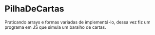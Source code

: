# PilhaDeCartas
Praticando arrays e formas variadas de implementá-lo, dessa vez fiz um programa em JS que simula um baralho de cartas.
